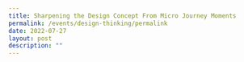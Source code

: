 ```yaml
---
title: Sharpening the Design Concept From Micro Journey Moments
permalink: /events/design-thinking/permalink
date: 2022-07-27
layout: post
description: ""
---
```

